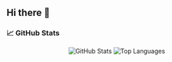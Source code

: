 ## Hi there 👋


### 📈 GitHub Stats

<div align="center">

<!-- GitHub Stats Card -->
<img src="https://github-readme-stats.vercel.app/api?username=javohir-rahmatullayev&show_icons=true&theme=tokyonight&hide_border=true" alt="GitHub Stats" />

<!-- Top Languages Card -->
<img src="https://github-readme-stats.vercel.app/api/top-langs/?username=javohir-rahmatullayev&layout=compact&theme=tokyonight&hide_border=true&exclude_repo=javohir-rahmatullayev,leetcode-solutions" alt="Top Languages" />

</div>
